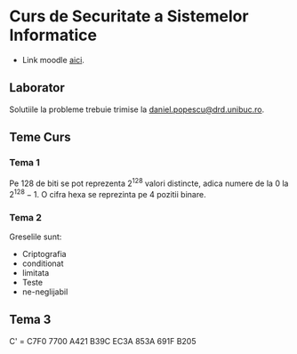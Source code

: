 # Curs de Securitate a Sistemelor Informatice

 * Link moodle [aici](https://moodle.unibuc.ro/course/view.php?id=6759).

## Laborator

Solutiile la probleme trebuie trimise la daniel.popescu@drd.unibuc.ro.

## Teme Curs

### Tema 1

Pe 128 de biti se pot reprezenta $2^{128}$ valori distincte, adica numere de la $0$ la $2^{128}-1$.
O cifra hexa se reprezinta pe $4$ pozitii binare.

### Tema 2

Greselile sunt:
 * Criptografia
 * conditionat
 * limitata
 * Teste
 * ne-neglijabil

## Tema 3

C' = C7F0 7700 A421 B39C EC3A 853A 691F B205


